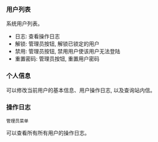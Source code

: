 ### 用户列表

系统用户列表。

* 日志: 查看操作日志
* 解锁: 管理员按钮, 解锁已锁定的用户
* 禁用: 管理员按钮, 禁用用户使该用户无法登陆
* 重置密码: 管理员按钮, 重置用户密码

### 个人信息

可以修改当前用户的基本信息、用户操作日志, 以及查询站内信。

### 操作日志

`管理员菜单`

可以查看所有所有用户的操作日志。

